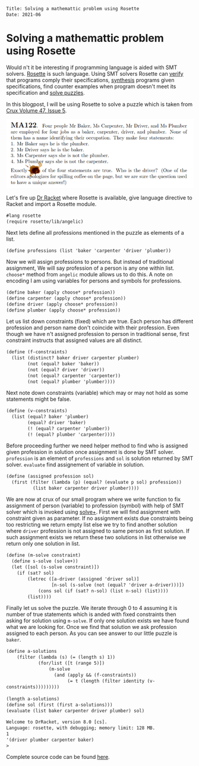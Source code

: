     Title: Solving a mathemattic problem using Rosette
    Date: 2021-06

# Solving a mathemattic problem using Rosette

Would n't it be interesting if programming language is aided with SMT solvers. [Rosette](https://docs.racket-lang.org/rosette-guide/index.html) is such language.
Using SMT solvers Rosette can [verify](https://docs.racket-lang.org/rosette-guide/ch_essentials.html#%28part._sec~3averify%29) that programs comply their specifications, [synthesis](https://docs.racket-lang.org/rosette-guide/ch_essentials.html#%28part._sec~3asynthesize%29) programs given specifications, find counter examples when program doesn't meet its specification and [solve puzzles](https://docs.racket-lang.org/rosette-guide/ch_essentials.html#%28part._sec~3asolve%29).

In this blogpost, I will be using Rosette to solve a puzzle which is taken from [Crux Volume 47, Issue 5](https://cms.math.ca/wp-content/uploads/2021/06/CRUXv47n5-b.pdf).

![](./puzzle.png)

Let's fire up [Dr Racket](https://racket-lang.org/) where Rosette is available, give language directive to Racket and import a Rosette module.
```
#lang rosette
(require rosette/lib/angelic)
```

Next lets define all professions mentioned in the puzzle as elements of a list.

```
(define professions (list 'baker 'carpenter 'driver 'plumber))
```

Now we will assign professions to persons. But instead of traditional assignment, We will say profession of a person is any one within list.
`choose*` method from `angelic` module allows us to do this. A note on encoding I am using variables for persons and symbols for professions.
```
(define baker (apply choose* profession))
(define carpenter (apply choose* profession))
(define driver (apply choose* profession))
(define plumber (apply choose* profession))
```

Let us list down constraints (fixed) which are true. Each person has different profession and person name don't coincide with their profession.
Even though we have n't assigned profession to person in traditional sense, first constraint instructs that assigned values are all distinct.

```
(define (f-constraints)
  (list (distinct? baker driver carpenter plumber)
        (not (equal? baker 'baker))
        (not (equal? driver 'driver))
        (not (equal? carpenter 'carpenter))
        (not (equal? plumber 'plumber))))
```

Next note down constraints (variable) which may or may not hold as some statements might be false.

```
(define (v-constraints)
  (list (equal? baker 'plumber)
        (equal? driver 'baker)
        (! (equal? carpenter 'plumber))
        (! (equal? plumber 'carpenter))))
```

Before proceeding further we need helper method to find who is assigned given profession in solution once assignment is done by SMT solver.
`profession` is an element of `professions` and `sol` is solution returned by SMT solver. `evaluate` find assignement of variable
in solution.

```
(define (assigned profession sol)
  (first (filter (lambda (p) (equal? (evaluate p sol) profession))
          (list baker carpenter driver plumber))))
```

We are now at crux of our small program where we write function to fix assignment of person (variable) to profession (symbol) with help of SMT
solver which is invoked using [solve+](https://docs.racket-lang.org/rosette-guide/ch_syntactic-forms_rosette.html#%28def._%28%28lib._rosette%2Fquery%2Fform..rkt%29._solve%2B%29%29). First we will find assignment with constraint given as parameter. If no assignment exists due constraints being too restricting we return empty list else we try to find another solution where `driver` profession is not assigned to same person as first solution. If such assignment exists we return these two solutions in list otherwise we return only one solution in list.

```
(define (m-solve constraint)
  (define s-solve (solve+))
  (let ([sol (s-solve constraint)])
    (if (sat? sol)
        (letrec ([a-driver (assigned 'driver sol)]
                 [n-sol (s-solve (not (equal? 'driver a-driver)))])
            (cons sol (if (sat? n-sol) (list n-sol) (list))))
        (list))))
```

Finally let us solve the puzzle. We iterate through 0 to 4 assuming it is number of true statements which is anded with fixed constraints then asking for solution using `m-solve`. If only one solution exists we have found what we are looking for. Once we find that solution we ask profession assigned to each person. As you can see answer to our little puzzle is `baker`.

```
(define a-solutions 
    (filter (lambda (s) (= (length s) 1))
            (for/list ([t (range 5)])
                (m-solve 
                  (and (apply && (f-constraints))
                       (= t (length (filter identity (v-constraints)))))))))

(length a-solutions)
(define sol (first (first a-solutions)))
(evaluate (list baker carpenter driver plumber) sol)
```

```
Welcome to DrRacket, version 8.0 [cs].
Language: rosette, with debugging; memory limit: 128 MB.
1
'(driver plumber carpenter baker)
> 
```

Complete source code can be found [here](https://gist.github.com/rdivyanshu/41635e6d9075eac29e677dbfb025f18f).